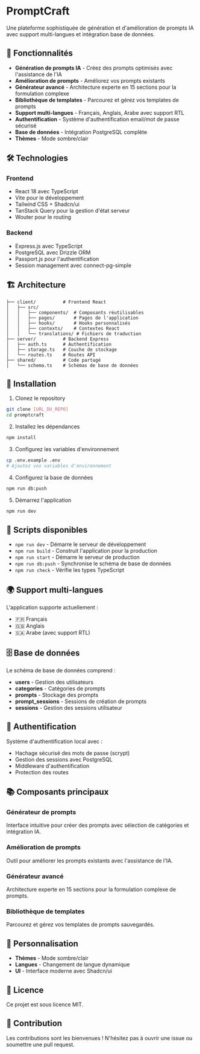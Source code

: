 # PromptCraft

Une plateforme sophistiquée de génération et d'amélioration de prompts IA avec support multi-langues et intégration base de données.

## 🚀 Fonctionnalités

- **Génération de prompts IA** - Créez des prompts optimisés avec l'assistance de l'IA
- **Amélioration de prompts** - Améliorez vos prompts existants
- **Générateur avancé** - Architecture experte en 15 sections pour la formulation complexe
- **Bibliothèque de templates** - Parcourez et gérez vos templates de prompts
- **Support multi-langues** - Français, Anglais, Arabe avec support RTL
- **Authentification** - Système d'authentification email/mot de passe sécurisé
- **Base de données** - Intégration PostgreSQL complète
- **Thèmes** - Mode sombre/clair

## 🛠️ Technologies

### Frontend
- React 18 avec TypeScript
- Vite pour le développement
- Tailwind CSS + Shadcn/ui
- TanStack Query pour la gestion d'état serveur
- Wouter pour le routing

### Backend
- Express.js avec TypeScript
- PostgreSQL avec Drizzle ORM
- Passport.js pour l'authentification
- Session management avec connect-pg-simple

## 🏗️ Architecture

```
├── client/          # Frontend React
│   ├── src/
│   │   ├── components/  # Composants réutilisables
│   │   ├── pages/       # Pages de l'application
│   │   ├── hooks/       # Hooks personnalisés
│   │   ├── contexts/    # Contextes React
│   │   └── translations/ # Fichiers de traduction
├── server/          # Backend Express
│   ├── auth.ts      # Authentification
│   ├── storage.ts   # Couche de stockage
│   └── routes.ts    # Routes API
├── shared/          # Code partagé
│   └── schema.ts    # Schémas de base de données
```

## 🚦 Installation

1. Clonez le repository
```bash
git clone [URL_DU_REPO]
cd promptcraft
```

2. Installez les dépendances
```bash
npm install
```

3. Configurez les variables d'environnement
```bash
cp .env.example .env
# Ajoutez vos variables d'environnement
```

4. Configurez la base de données
```bash
npm run db:push
```

5. Démarrez l'application
```bash
npm run dev
```

## 📝 Scripts disponibles

- `npm run dev` - Démarre le serveur de développement
- `npm run build` - Construit l'application pour la production
- `npm run start` - Démarre le serveur de production
- `npm run db:push` - Synchronise le schéma de base de données
- `npm run check` - Vérifie les types TypeScript

## 🌍 Support multi-langues

L'application supporte actuellement :
- 🇫🇷 Français
- 🇬🇧 Anglais
- 🇸🇦 Arabe (avec support RTL)

## 🗄️ Base de données

Le schéma de base de données comprend :
- **users** - Gestion des utilisateurs
- **categories** - Catégories de prompts
- **prompts** - Stockage des prompts
- **prompt_sessions** - Sessions de création de prompts
- **sessions** - Gestion des sessions utilisateur

## 🔐 Authentification

Système d'authentification local avec :
- Hachage sécurisé des mots de passe (scrypt)
- Gestion des sessions avec PostgreSQL
- Middleware d'authentification
- Protection des routes

## 📚 Composants principaux

### Générateur de prompts
Interface intuitive pour créer des prompts avec sélection de catégories et intégration IA.

### Amélioration de prompts
Outil pour améliorer les prompts existants avec l'assistance de l'IA.

### Générateur avancé
Architecture experte en 15 sections pour la formulation complexe de prompts.

### Bibliothèque de templates
Parcourez et gérez vos templates de prompts sauvegardés.

## 🎨 Personnalisation

- **Thèmes** - Mode sombre/clair
- **Langues** - Changement de langue dynamique
- **UI** - Interface moderne avec Shadcn/ui

## 📄 Licence

Ce projet est sous licence MIT.

## 🤝 Contribution

Les contributions sont les bienvenues ! N'hésitez pas à ouvrir une issue ou soumettre une pull request.